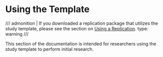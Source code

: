 # Using the Template

/// admonition | If you downloaded a replication package that utilizes the study template, please see the section on [Using a Replication](../replications.md).
    type: warning
///

This section of the documentation is intended for researchers using the study template to perform initial research.
